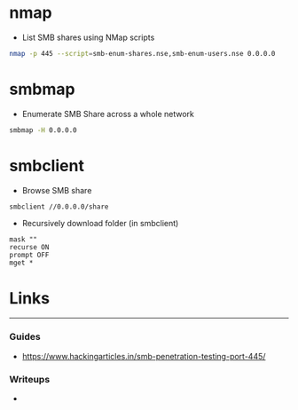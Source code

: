 # nmap
- List SMB shares using NMap scripts
```sh
nmap -p 445 --script=smb-enum-shares.nse,smb-enum-users.nse 0.0.0.0
```

# smbmap
- Enumerate SMB Share across a whole network
```sh
smbmap -H 0.0.0.0
```

# smbclient
- Browse SMB share
```sh
smbclient //0.0.0.0/share
```

- Recursively download folder (in smbclient)
```
mask ""
recurse ON
prompt OFF
mget *
```

# Links
___
### Guides
- https://www.hackingarticles.in/smb-penetration-testing-port-445/

### Writeups
- 